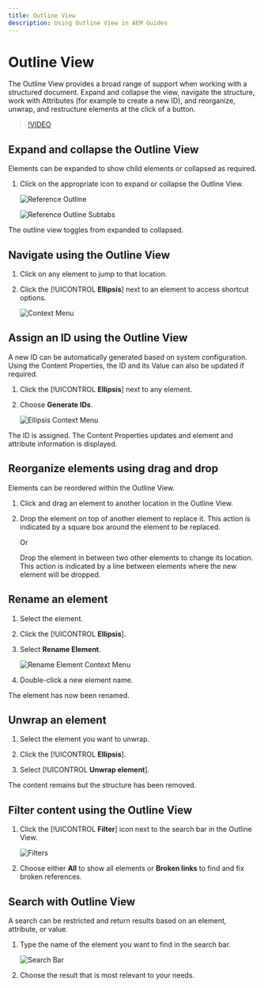 ```yaml
---
title: Outline View
description: Using Outline View in AEM Guides
---
```


# Outline View

The Outline View provides a broad range of support when working with a structured document. Expand and collapse the view, navigate the structure, work with Attributes (for example to create a new ID), and reorganize, unwrap, and restructure elements at the click of a button.

>[!VIDEO](https://video.tv.adobe.com/v/342767)

## Expand and collapse the Outline View

Elements can be expanded to show child elements or collapsed as required.

1. Click on the appropriate icon to expand or collapse the Outline View.

    ![Reference Outline](images/lesson-6/outline-collapsed-before.png)
    
    ![Reference Outline Subtabs](images/lesson-6/outline-expanded-after.png)

The outline view toggles from expanded to collapsed.
   
## Navigate using the Outline View

1. Click on any element to jump to that location.

2. Click the [!UICONTROL **Ellipsis**] next to an element to access shortcut options.

    ![Context Menu](images/lesson-6/shortcut-options.png)
 
## Assign an ID using the Outline View

A new ID can be automatically generated based on system configuration. Using the Content Properties, the ID and its Value can also be updated if required.

1. Click the [!UICONTROL **Ellipsis**] next to any element.

2. Choose **Generate IDs**.

    ![Ellipsis Context Menu](images/lesson-6/ellipsis-popup.png)
 
The ID is assigned. The Content Properties updates and element and attribute information is displayed.

## Reorganize elements using drag and drop

Elements can be reordered within the Outline View.

1. Click and drag an element to another location in the Outline View. 
 
2. Drop the element on top of another element to replace it. This action is indicated by a square box around the element to be replaced.

    Or

    Drop the element in between two other elements to change its location. This action is indicated by a line between elements where the new element will be dropped.

## Rename an element

1. Select the element.

2. Click the [!UICONTROL **Ellipsis**].

3. Select **Rename Element**.

    ![Rename Element Context Menu](images/lesson-6/rename-before.png)

4. Double-click a new element name.

The element has now been renamed.

## Unwrap an element

1. Select the element you want to unwrap.

2. Click the [!UICONTROL **Ellipsis**].

3. Select [!UICONTROL **Unwrap element**].

The content remains but the structure has been removed.

## Filter content using the Outline View

1. Click the [!UICONTROL **Filter**] icon next to the search bar in the Outline View.

    ![Filters](images/lesson-6/filter-icon.png)

2. Choose either **All** to show all elements or **Broken links** to find and fix broken references.

## Search with Outline View

A search can be restricted and return results based on an element, attribute, or value.

1. Type the name of the element you want to find in the search bar.

    ![Search Bar](images/lesson-6/search-bar.png)

2. Choose the result that is most relevant to your needs.

